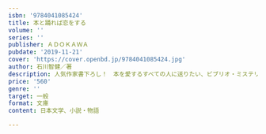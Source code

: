 ```yaml
---
isbn: '9784041085424'
title: 本と踊れば恋をする
volume: ''
series: ''
publisher: ＡＤＯＫＡＷＡ
pubdate: '2019-11-21'
cover: 'https://cover.openbd.jp/9784041085424.jpg'
author: 石川智健／著
description: 人気作家書下ろし！　本を愛するすべての人に送りたい、ビブリオ・ミステリ
price: '560'
genre: ''
target: 一般
format: 文庫
content: 日本文学、小説・物語

---
```

